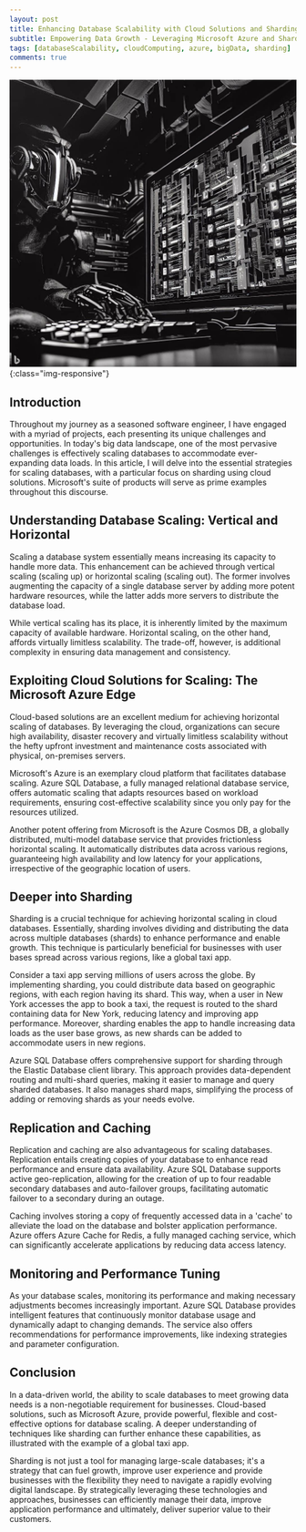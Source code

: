 ```yaml
---
layout: post
title: Enhancing Database Scalability with Cloud Solutions and Sharding - A Deeper Dive Using Microsoft Azure
subtitle: Empowering Data Growth - Leveraging Microsoft Azure and Sharding for Optimal Database Scalability
tags: [databaseScalability, cloudComputing, azure, bigData, sharding]
comments: true
---
```


![Enhancing Database Scalability with Cloud Solutions and Sharding - A Deeper Dive Using Microsoft Azure](../assets/img/posts/scalability-sharding.jpeg){:class="img-responsive"}

## Introduction
Throughout my journey as a seasoned software engineer, I have engaged with a myriad of projects, each presenting its unique challenges and opportunities. In today's big data landscape, one of the most pervasive challenges is effectively scaling databases to accommodate ever-expanding data loads. In this article, I will delve into the essential strategies for scaling databases, with a particular focus on sharding using cloud solutions. Microsoft's suite of products will serve as prime examples throughout this discourse.

## Understanding Database Scaling: Vertical and Horizontal
Scaling a database system essentially means increasing its capacity to handle more data. This enhancement can be achieved through vertical scaling (scaling up) or horizontal scaling (scaling out). The former involves augmenting the capacity of a single database server by adding more potent hardware resources, while the latter adds more servers to distribute the database load.

While vertical scaling has its place, it is inherently limited by the maximum capacity of available hardware. Horizontal scaling, on the other hand, affords virtually limitless scalability. The trade-off, however, is additional complexity in ensuring data management and consistency.

## Exploiting Cloud Solutions for Scaling: The Microsoft Azure Edge
Cloud-based solutions are an excellent medium for achieving horizontal scaling of databases. By leveraging the cloud, organizations can secure high availability, disaster recovery and virtually limitless scalability without the hefty upfront investment and maintenance costs associated with physical, on-premises servers.

Microsoft's Azure is an exemplary cloud platform that facilitates database scaling. Azure SQL Database, a fully managed relational database service, offers automatic scaling that adapts resources based on workload requirements, ensuring cost-effective scalability since you only pay for the resources utilized.

Another potent offering from Microsoft is the Azure Cosmos DB, a globally distributed, multi-model database service that provides frictionless horizontal scaling. It automatically distributes data across various regions, guaranteeing high availability and low latency for your applications, irrespective of the geographic location of users.

## Deeper into Sharding
Sharding is a crucial technique for achieving horizontal scaling in cloud databases. Essentially, sharding involves dividing and distributing the data across multiple databases (shards) to enhance performance and enable growth. This technique is particularly beneficial for businesses with user bases spread across various regions, like a global taxi app.

Consider a taxi app serving millions of users across the globe. By implementing sharding, you could distribute data based on geographic regions, with each region having its shard. This way, when a user in New York accesses the app to book a taxi, the request is routed to the shard containing data for New York, reducing latency and improving app performance. Moreover, sharding enables the app to handle increasing data loads as the user base grows, as new shards can be added to accommodate users in new regions.

Azure SQL Database offers comprehensive support for sharding through the Elastic Database client library. This approach provides data-dependent routing and multi-shard queries, making it easier to manage and query sharded databases. It also manages shard maps, simplifying the process of adding or removing shards as your needs evolve.

## Replication and Caching
Replication and caching are also advantageous for scaling databases. Replication entails creating copies of your database to enhance read performance and ensure data availability. Azure SQL Database supports active geo-replication, allowing for the creation of up to four readable secondary databases and auto-failover groups, facilitating automatic failover to a secondary during an outage.

Caching involves storing a copy of frequently accessed data in a 'cache' to alleviate the load on the database and bolster application performance. Azure offers Azure Cache for Redis, a fully managed caching service, which can significantly accelerate applications by reducing data access latency.

## Monitoring and Performance Tuning
As your database scales, monitoring its performance and making necessary adjustments becomes increasingly important. Azure SQL Database provides intelligent features that continuously monitor database usage and dynamically adapt to changing demands. The service also offers recommendations for performance improvements, like indexing strategies and parameter configuration.

## Conclusion
In a data-driven world, the ability to scale databases to meet growing data needs is a non-negotiable requirement for businesses. Cloud-based solutions, such as Microsoft Azure, provide powerful, flexible and cost-effective options for database scaling. A deeper understanding of techniques like sharding can further enhance these capabilities, as illustrated with the example of a global taxi app.

Sharding is not just a tool for managing large-scale databases; it's a strategy that can fuel growth, improve user experience and provide businesses with the flexibility they need to navigate a rapidly evolving digital landscape. By strategically leveraging these technologies and approaches, businesses can efficiently manage their data, improve application performance and ultimately, deliver superior value to their customers.